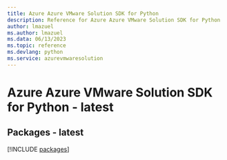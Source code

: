 ```yaml
---
title: Azure Azure VMware Solution SDK for Python
description: Reference for Azure Azure VMware Solution SDK for Python
author: lmazuel
ms.author: lmazuel
ms.data: 06/13/2023
ms.topic: reference
ms.devlang: python
ms.service: azurevmwaresolution
---
```

# Azure Azure VMware Solution SDK for Python - latest
## Packages - latest
[!INCLUDE [packages](azure-vmware-solution-index.md)]